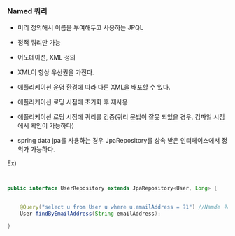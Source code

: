 ### Named 쿼리

- 미리 정의해서 이름을 부여해두고 사용하는 JPQL

- 정적 쿼리만 가능

- 어노테이션, XML 정의

- XML이 항상 우선권을 가진다.

- 애플리케이션 운영 환경에 따라 다른 XML을 배포할 수 있다.

- 애플리케이션 로딩 시점에 초기화 후 재사용

- 애플리케이션 로딩 시점에 쿼리를 검증(쿼리 문법이 잘못 되었을 경우, 컴파일 시점에서 확인이 가능하다)

- spring data jpa를 사용하는 경우 JpaRepository를 상속 받은 인터페이스에서 정의가 가능하다.

Ex)

```java


public interface UserRepository extends JpaRepository<User, Long> {


    @Query("select u from User u where u.emailAddress = ?1") //Namde 쿼리와 같은 기능.
    User findByEmailAddress(String emailAddress);

}



```
